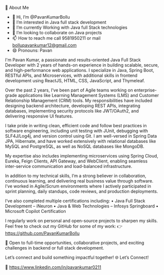🚀 About Me
- 👋 Hi, I’m @PavanKumarBollu
- 👀 I’m interested in Java full stack development
- 🌱 I’m currently Working with Java full Stack technologies
- 💞️ I’m looking to collaborate on Java projects
- 📫 How to reach me call 9581950211 or mail bollupavankumar12@gmail.com
- 😄 Pronouns: Pavan  

I'm Pavan Kumar, a passionate and results-oriented Java Full Stack Developer with 2 years of hands-on experience in building scalable, secure, and high-performance web applications. I specialize in Java, Spring Boot, RESTful APIs, and Microservices, with additional skills in frontend development using ReactJS, HTML, CSS, JavaScript, and Thymeleaf.

Over the past 2 years, I’ve been part of Agile teams working on enterprise-grade applications like Learning Management Systems (LMS) and Customer Relationship Management (CRM) tools. My responsibilities have included designing backend architecture, developing REST APIs, integrating databases, implementing security protocols like JWT/OAuth2, and delivering responsive UI features.

I take pride in writing clean, efficient code and follow best practices in software engineering, including unit testing with JUnit, debugging with SLF4J/Log4j, and version control using Git. I am well-versed in Spring Data JPA, Hibernate, and have worked extensively with relational databases like MySQL and PostgreSQL, as well as NoSQL databases like MongoDB.

My expertise also includes implementing microservices using Spring Cloud, Eureka, Feign Clients, API Gateway, and WebClient, enabling seamless inter-service communication and load-balanced infrastructure.

In addition to my technical skills, I’m a strong believer in collaboration, continuous learning, and delivering real business value through software. I’ve worked in Agile/Scrum environments where I actively participated in sprint planning, daily standups, code reviews, and production deployments.

I’ve also completed multiple certifications including:
• Java Full Stack Development – iNeuron
• Java & Web Technologies – Infosys Springboard
• Microsoft Copilot Certification

I regularly work on personal and open-source projects to sharpen my skills. Feel free to check out my GitHub for some of my work:
👉 https://github.com/PavanKumarBollu

📌 Open to full-time opportunities, collaborative projects, and exciting challenges in backend or full stack development.


Let’s connect and build something impactful together!
🌐 Let’s Connect!

🔗 https://www.linkedin.com/in/pavankumar0211

